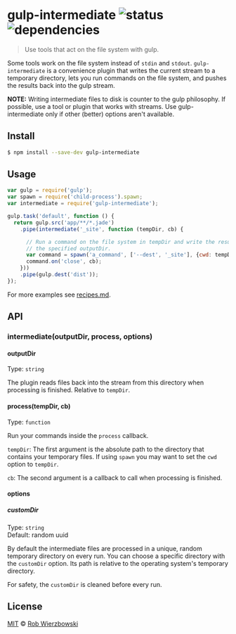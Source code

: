 # gulp-intermediate ![status](https://api.travis-ci.org/robwierzbowski/gulp-intermediate.svg)&nbsp;![dependencies](https://david-dm.org/robwierzbowski/gulp-intermediate.svg)

> Use tools that act on the file system with gulp.

Some tools work on the file system instead of `stdin` and `stdout`. `gulp-intermediate` is a convenience plugin that writes the current stream to a temporary directory, lets you run commands on the file system, and pushes the results back into the gulp stream.

**NOTE:** Writing intermediate files to disk is counter to the gulp philosophy. If possible, use a tool or plugin that works with streams. Use gulp-intermediate only if other (better) options aren't available.

## Install

```sh
$ npm install --save-dev gulp-intermediate
```

## Usage

```js
var gulp = require('gulp');
var spawn = require('child-process').spawn;
var intermediate = require('gulp-intermediate');

gulp.task('default', function () {
  return gulp.src('app/**/*.jade')
    .pipe(intermediate('_site', function (tempDir, cb) {

      // Run a command on the file system in tempDir and write the results to
      // the specified outputDir.
      var command = spawn('a_command', ['--dest', '_site'], {cwd: tempDir});
      command.on('close', cb);
    }))
    .pipe(gulp.dest('dist'));
});
```

For more examples see [recipes.md](https://github.com/robwierzbowski/gulp-intermediate/blob/master/recipes.md).

## API

### intermediate(outputDir, process, options)

#### outputDir

Type: `string`  

The plugin reads files back into the stream from this directory when processing is finished. Relative to `tempDir`.

#### process(tempDir, cb)

Type: `function`  

Run your commands inside the `process` callback.

`tempDir`: The first argument is the absolute path to the directory that contains your temporary files. If using `spawn` you may want to set the `cwd` option to `tempDir`.

`cb`: The second argument is a callback to call when processing is finished.

#### options

##### customDir

Type: `string`  
Default: random uuid

By default the intermediate files are processed in a unique, random temporary directory on every run. You can choose a specific directory with the `customDir` option. Its path is relative to the operating system's temporary directory.

For safety, the `customDir` is cleaned before every run. 

## License

[MIT](http://en.wikipedia.org/wiki/MIT_License) © [Rob Wierzbowski](http://robwierzbowski.com)

